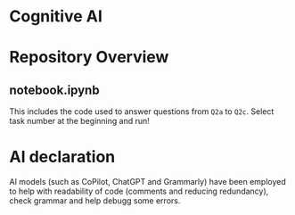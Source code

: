 # Cognitive AI


# Repository Overview

## notebook.ipynb

This includes the code used to answer questions from `Q2a` to `Q2c`. Select task number at the beginning and run!

# AI declaration

AI models (such as CoPilot, ChatGPT and Grammarly) have been employed to help with readability of code (comments and reducing redundancy), check grammar and help debugg some errors. 
